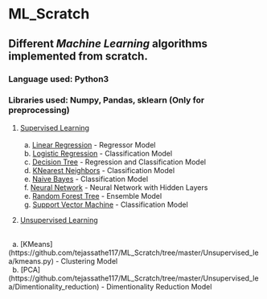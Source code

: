 # ML_Scratch

## Different *Machine Learning* algorithms implemented from scratch.

### Language used: Python3
### Libraries used: Numpy, Pandas, sklearn (Only for preprocessing)

1. [Supervised Learning](https://github.com/tejassathe117/ML_Scratch/tree/master/Supervised_lea)<br>   
&nbsp; a. [Linear Regression](https://github.com/tejassathe117/ML_Scratch/tree/master/Supervised_lea/LInear%20Regression) - Regressor Model <br>
&nbsp; b. [Logistic Regression](https://github.com/tejassathe117/ML_Scratch/tree/master/Supervised_lea/Logistic%20Regression) - Classification Model <br>
&nbsp; c. [Decision Tree](https://github.com/tejassathe117/ML_Scratch/tree/master/Supervised_lea/Decision_Tree) - Regression and Classification Model <br>
&nbsp; d. [KNearest Neighbors](https://github.com/tejassathe117/ML_Scratch/tree/master/Supervised_lea/K_Nearest_Neighbors) - Classification Model <br>
&nbsp; e. [Naive Bayes](https://github.com/tejassathe117/ML_Scratch/tree/master/Supervised_lea/Naive%20Bayes) - Classification Model <br>
&nbsp; f. [Neural Network](https://github.com/tejassathe117/ML_Scratch/tree/master/Supervised_lea/Neural%20Network) - Neural Network with Hidden Layers <br>
&nbsp; e. [Random Forest Tree](https://github.com/tejassathe117/ML_Scratch/tree/master/Supervised_lea/Random%20Forest%20Tree) - Ensemble Model <br>
&nbsp; g. [Support Vector Machine](https://github.com/tejassathe117/ML_Scratch/tree/master/Supervised_lea/Support%20Vector%20Machine) - Classification Model <br>





 
2. [Unsupervised Learning](https://github.com/tejassathe117/ML_Scratch/tree/master/Unsupervised_lea)<br>
<br>
&nbsp; a. [KMeans](https://github.com/tejassathe117/ML_Scratch/tree/master/Unsupervised_lea/kmeans.py) - Clustering Model <br>
&nbsp; b. [PCA](https://github.com/tejassathe117/ML_Scratch/tree/master/Unsupervised_lea/Dimentionality_reduction) - Dimentionality Reduction Model <br>